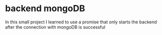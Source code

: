 # backend mongoDB

In this small project I learned to use a promise that only starts the backend after the connection with mongoDB is successful
